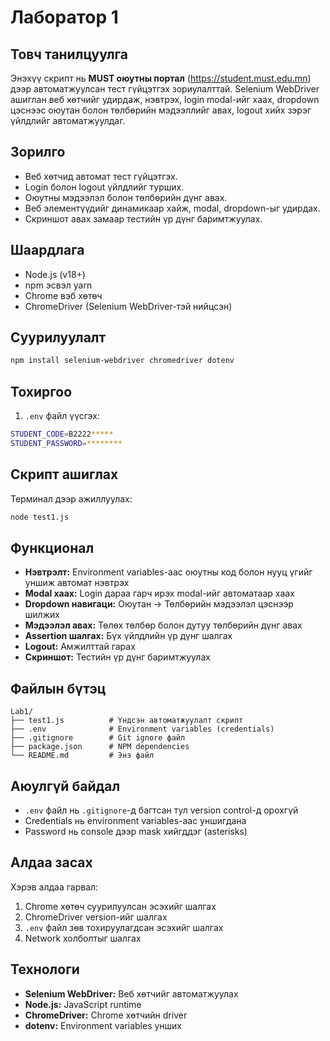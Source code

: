 # Лаборатор 1

## Товч танилцуулга
Энэхүү скрипт нь **MUST оюутны портал** (https://student.must.edu.mn) дээр автоматжуулсан тест гүйцэтгэх зориулалттай. Selenium WebDriver ашиглан веб хөтчийг удирдаж, нэвтрэх, login modal-ийг хаах, dropdown цэснээс оюутан болон төлбөрийн мэдээллийг авах, logout хийх зэрэг үйлдлийг автоматжуулдаг.

## Зорилго
- Веб хөтчид автомат тест гүйцэтгэх.  
- Login болон logout үйлдлийг турших.  
- Оюутны мэдээлэл болон төлбөрийн дүнг авах.  
- Веб элементүүдийг динамикаар хайж, modal, dropdown-ыг удирдах.  
- Скриншот авах замаар тестийн үр дүнг баримтжуулах.

## Шаардлага
- Node.js (v18+)
- npm эсвэл yarn
- Chrome вэб хөтөч
- ChromeDriver (Selenium WebDriver-тэй нийцсэн)

## Суурилуулалт
```bash
npm install selenium-webdriver chromedriver dotenv
```

## Тохиргоо

1. `.env` файл үүсгэх:
```bash
STUDENT_CODE=B2222*****
STUDENT_PASSWORD=********
```

## Скрипт ашиглах

Терминал дээр ажиллуулах:

```bash
node test1.js
```

## Функционал

- **Нэвтрэлт:** Environment variables-аас оюутны код болон нууц үгийг уншиж автомат нэвтрэх
- **Modal хаах:** Login дараа гарч ирэх modal-ийг автоматаар хаах
- **Dropdown навигаци:** Оюутан → Төлбөрийн мэдээлэл цэснээр шилжих
- **Мэдээлэл авах:** Төлөх төлбөр болон дутуу төлбөрийн дүнг авах
- **Assertion шалгах:** Бүх үйлдлийн үр дүнг шалгах
- **Logout:** Амжилттай гарах
- **Скриншот:** Тестийн үр дүнг баримтжуулах

## Файлын бүтэц

```
Lab1/
├── test1.js          # Үндсэн автоматжуулалт скрипт
├── .env              # Environment variables (credentials)
├── .gitignore        # Git ignore файл
├── package.json      # NPM dependencies
└── README.md         # Энэ файл
```

## Аюулгүй байдал

- `.env` файл нь `.gitignore`-д багтсан тул version control-д орохгүй
- Credentials нь environment variables-аас уншигдана
- Password нь console дээр mask хийгддэг (asterisks)

## Алдаа засах

Хэрэв алдаа гарвал:

1. Chrome хөтөч суурилуулсан эсэхийг шалгах
2. ChromeDriver version-ийг шалгах
3. `.env` файл зөв тохируулагдсан эсэхийг шалгах
4. Network холболтыг шалгах

## Технологи

- **Selenium WebDriver:** Веб хөтчийг автоматжуулах
- **Node.js:** JavaScript runtime
- **ChromeDriver:** Chrome хөтчийн driver
- **dotenv:** Environment variables унших